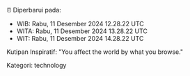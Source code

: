 ⏰ Diperbarui pada:
- WIB: Rabu, 11 Desember 2024 12.28.22 UTC
- WITA: Rabu, 11 Desember 2024 13.28.22 UTC
- WIT: Rabu, 11 Desember 2024 14.28.22 UTC

Kutipan Inspiratif:
"You affect the world by what you browse."


Kategori: technology

